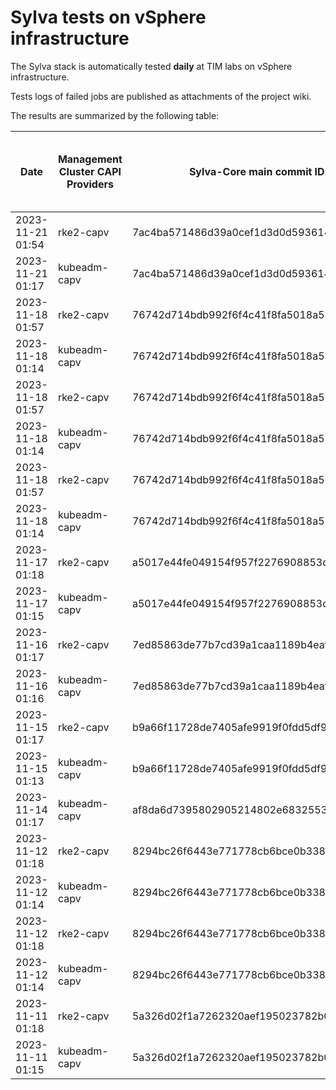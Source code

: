 # Sylva tests on vSphere infrastructure

The Sylva stack is automatically tested **daily** at TIM labs on vSphere infrastructure.

Tests logs of failed jobs are published as attachments of the project wiki.

The results are summarized by the following table:

| Date                      | Management Cluster CAPI Providers | Sylva-Core main commit ID        | Result                                       | Test logs (only for failed tests) |
|---------------------------|-----------------------------------|----------------------------------|----------------------------------------------|-----------------------------------|
|2023-11-21 01:54|rke2-capv|7ac4ba571486d39a0cef1d3d0d59361433da391a|:x: failed|[link](https://gitlab.com/sylva-projects/sylva-core/-/wikis/uploads/3872fef4a35683465ee81c81312f2d95/capv-logs.gz)|
|2023-11-21 01:17|kubeadm-capv|7ac4ba571486d39a0cef1d3d0d59361433da391a|:white_check_mark: success||
|2023-11-18 01:57|rke2-capv|76742d714bdb992f6f4c41f8fa5018a52fd6e074|:x: failed|[link](https://gitlab.com/sylva-projects/sylva-core/-/wikis/uploads/62c2f8459dd1551ae83d175310f01ce9/capv-logs.gz)|
|2023-11-18 01:14|kubeadm-capv|76742d714bdb992f6f4c41f8fa5018a52fd6e074|:white_check_mark: success||
|2023-11-18 01:57|rke2-capv|76742d714bdb992f6f4c41f8fa5018a52fd6e074|:x: failed|[link](https://gitlab.com/sylva-projects/sylva-core/-/wikis/uploads/182c7a1081e999699c601c7664516daf/capv-logs.gz)|
|2023-11-18 01:14|kubeadm-capv|76742d714bdb992f6f4c41f8fa5018a52fd6e074|:white_check_mark: success||
|2023-11-18 01:57|rke2-capv|76742d714bdb992f6f4c41f8fa5018a52fd6e074|:x: failed|[link](https://gitlab.com/sylva-projects/sylva-core/-/wikis/uploads/e08c9fd6c6a36e9f1b4b35ad5425bec4/capv-logs.gz)|
|2023-11-18 01:14|kubeadm-capv|76742d714bdb992f6f4c41f8fa5018a52fd6e074|:white_check_mark: success||
|2023-11-17 01:18|rke2-capv|a5017e44fe049154f957f2276908853d5821a92d|:white_check_mark: success||
|2023-11-17 01:15|kubeadm-capv|a5017e44fe049154f957f2276908853d5821a92d|:white_check_mark: success||
|2023-11-16 01:17|rke2-capv|7ed85863de77b7cd39a1caa1189b4eaf603b3da5|:white_check_mark: success||
|2023-11-16 01:16|kubeadm-capv|7ed85863de77b7cd39a1caa1189b4eaf603b3da5|:white_check_mark: success||
|2023-11-15 01:17|rke2-capv|b9a66f11728de7405afe9919f0fdd5df97461064|:white_check_mark: success||
|2023-11-15 01:13|kubeadm-capv|b9a66f11728de7405afe9919f0fdd5df97461064|:white_check_mark: success||
|2023-11-14 01:17|kubeadm-capv|af8da6d7395802905214802e6832553b50c47b2f|:white_check_mark: success||
|2023-11-12 01:18|rke2-capv|8294bc26f6443e771778cb6bce0b338bfd6e59bd|:white_check_mark: success||
|2023-11-12 01:14|kubeadm-capv|8294bc26f6443e771778cb6bce0b338bfd6e59bd|:white_check_mark: success||
|2023-11-12 01:18|rke2-capv|8294bc26f6443e771778cb6bce0b338bfd6e59bd|:white_check_mark: success||
|2023-11-12 01:14|kubeadm-capv|8294bc26f6443e771778cb6bce0b338bfd6e59bd|:white_check_mark: success||
|2023-11-11 01:18|rke2-capv|5a326d02f1a7262320aef195023782b0d2ed2d5d|:white_check_mark: success||
|2023-11-11 01:15|kubeadm-capv|5a326d02f1a7262320aef195023782b0d2ed2d5d|:white_check_mark: success||

